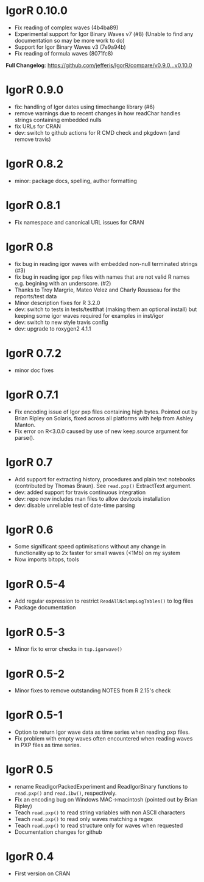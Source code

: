 # IgorR 0.10.0
* Fix reading of complex waves (4b4ba89)
* Experimental support for Igor Binary Waves v7 (#8)
  (Unable to find any documentation so may be more work to do)
* Support for Igor Binary Waves v3 (7e9a94b)
* Fix reading of formula waves (8071fc8)

**Full Changelog**: https://github.com/jefferis/IgorR/compare/v0.9.0...v0.10.0

# IgorR 0.9.0
* fix: handling of Igor dates using timechange library (#6)
* remove warnings due to recent changes in how readChar handles strings 
  containing embedded nulls
* fix URLs for CRAN
* dev: switch to github actions for R CMD check and pkgdown (and remove travis)

# IgorR 0.8.2
* minor: package docs, spelling, author formatting

# IgorR 0.8.1
* Fix namespace and canonical URL issues for CRAN

# IgorR 0.8
* fix bug in reading igor waves with embedded non-null terminated strings (#3)
* fix bug in reading igor pxp files with names that are not valid R names e.g. 
  begining with an underscore. (#2)
* Thanks to Troy Margrie, Mateo Velez and Charly Rousseau for the reports/test
  data
* Minor description fixes for R 3.2.0
* dev: switch to tests in tests/testthat (making them an optional install) but 
  keeping some igor waves required for examples in inst/igor
* dev: switch to new style travis config
* dev: upgrade to roxygen2 4.1.1

# IgorR 0.7.2
* minor doc fixes

# IgorR 0.7.1
* Fix encoding issue of Igor pxp files containing high bytes.
  Pointed out by Brian Ripley on Solaris, fixed across all platforms with help
  from Ashley Manton.
* Fix error on R<3.0.0 caused by use of new keep.source argument for parse().

# IgorR 0.7
* Add support for extracting history, procedures and plain text notebooks
  (contributed by Thomas Braun). See `read.pxp()` ExtractText argument.
* dev: added support for travis continuous integration
* dev: repo now includes man files to allow devtools installation
* dev: disable unreliable test of date-time parsing

# IgorR 0.6
* Some significant speed optimisations without any change in functionality
  up to 2x faster for small waves (<1Mb) on my system
* Now imports bitops, tools

# IgorR 0.5-4
* Add regular expression to restrict `ReadAllNclampLogTables()` to log files
* Package documentation

# IgorR 0.5-3
* Minor fix to error checks in `tsp.igorwave()`

# IgorR 0.5-2
* Minor fixes to remove outstanding NOTES from R 2.15's check

# IgorR 0.5-1
* Option to return Igor wave data as time series when reading pxp files.
* Fix problem with empty waves often encountered when reading waves in PXP files
  as time series. 

# IgorR 0.5
* rename ReadIgorPackedExperiment and ReadIgorBinary functions to
  `read.pxp()` and `read.ibw()`, respectively. 
* Fix an encoding bug on Windows MAC->macintosh
  (pointed out by Brian Ripley)
* Teach `read.pxp()` to read string variables with non ASCII characters
* Teach `read.pxp()` to read only waves matching a regex
* Teach `read.pxp()` to read structure only for waves when requested
* Documentation changes for github 

# IgorR 0.4
* First version on CRAN
